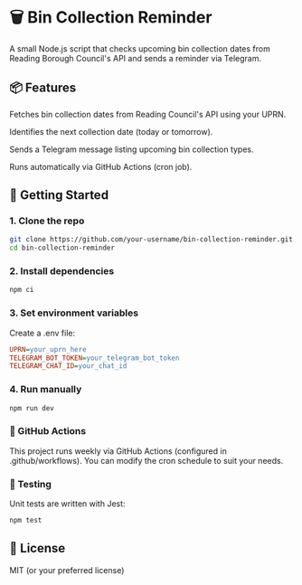 # 🗑️ Bin Collection Reminder

A small Node.js script that checks upcoming bin collection dates from Reading Borough Council's API and sends a reminder via Telegram.

## 📦 Features

Fetches bin collection dates from Reading Council's API using your UPRN.

Identifies the next collection date (today or tomorrow).

Sends a Telegram message listing upcoming bin collection types.

Runs automatically via GitHub Actions (cron job).

## 🚀 Getting Started

### 1. Clone the repo

```bash
git clone https://github.com/your-username/bin-collection-reminder.git
cd bin-collection-reminder
```

### 2. Install dependencies

```bash
npm ci
```

### 3. Set environment variables

Create a .env file:

```ini
UPRN=your_uprn_here
TELEGRAM_BOT_TOKEN=your_telegram_bot_token
TELEGRAM_CHAT_ID=your_chat_id
```

### 4. Run manually

```bash
npm run dev
```

### 🤖 GitHub Actions

This project runs weekly via GitHub Actions (configured in .github/workflows). You can modify the cron schedule to suit your needs.

### 🧪 Testing

Unit tests are written with Jest:

```bash
npm test
```

## 🪪 License

MIT (or your preferred license)
